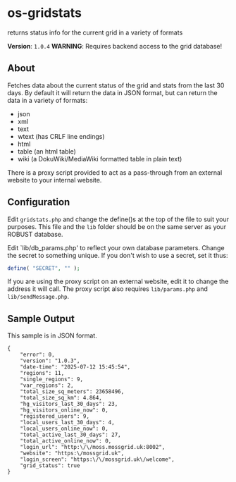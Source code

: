 # os-gridstats
returns status info for the current grid in a variety of formats

**Version**: `1.0.4`
**WARNING**: Requires backend access to the grid database!

## About
Fetches data about the current status of the grid and stats from the last 30 days. By default it will return the data in JSON format, but can return the data in a variety of formats:
- json
- xml
- text
- wtext (has CRLF line endings)
- html
- table (an html table)
- wiki (a DokuWiki/MediaWiki formatted table in plain text)

There is a proxy script provided to act as a pass-through from an external website to your internal website.

## Configuration
Edit `gridstats.php` and change the define()s at the top of the file to suit your purposes.
This file and the `lib` folder should be on the same server as your ROBUST database.

Edit `lib/db_params.php' to reflect your own database parameters. Change the secret to something unique. If you don't wish to use a secret, set it thus:
```php
define( "SECRET", "" );
```

If you are using the proxy script on an external website, edit it to change the address it will call. The proxy script also requires `lib/params.php` and `lib/sendMessage.php`.

## Sample Output
This sample is in JSON format.
```
{
    "error": 0,
    "version": "1.0.3",
    "date-time": "2025-07-12 15:45:54",
    "regions": 11,
    "single_regions": 9,
    "var_regions": 2,
    "total_size_sq_meters": 23658496,
    "total_size_sq_km": 4.864,
    "hg_visitors_last_30_days": 23,
    "hg_visitors_online_now": 0,
    "registered_users": 9,
    "local_users_last_30_days": 4,
    "local_users_online_now": 0,
    "total_active_last_30_days": 27,
    "total_active_online_now": 0,
    "login_url": "http:\/\/moss.mossgrid.uk:8002",
    "website": "https:\/mossgrid.uk",
    "login_screen": "https:\/\/mossgrid.uk\/welcome",
    "grid_status": true
}
```
